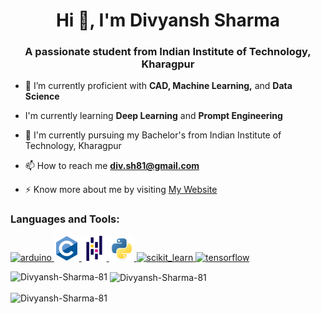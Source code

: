 

<!--
**lord-TACO-81/lord-TACO-81** is a ✨ _special_ ✨ repository because its `README.md` (this file) appears on your GitHub profile.

Here are some ideas to get you started:

- 🔭 I’m currently working on ...
- 🌱 I’m currently learning ...
- 👯 I’m looking to collaborate on ...
- 🤔 I’m looking for help with ...
- 💬 Ask me about ...
- 📫 How to reach me: ...
- 😄 Pronouns: ...
- ⚡ Fun fact: ...
-->
<h1 align="center">Hi 👋, I'm Divyansh Sharma</h1>
<h3 align="center">A passionate student from Indian Institute of Technology, Kharagpur</h3>

- 🌱 I’m currently proficient with **CAD, Machine Learning,** and **Data Science**

- I'm currently learning **Deep Learning** and **Prompt Engineering**

- 🔭 I'm currently pursuing my Bachelor's from Indian Institute of Technology, Kharagpur

- 📫 How to reach me **div.sh81@gmail.com**

- ⚡ Know more about me by visiting [My Website](https://divyansh-sharma.super.site/)


<h3 align="left">Languages and Tools:</h3>
<p align="left"> <a href="https://www.arduino.cc/" target="_blank" rel="noreferrer"> <img src="https://cdn.worldvectorlogo.com/logos/arduino-1.svg" alt="arduino" width="40" height="40"/> </a> <a href="https://www.cprogramming.com/" target="_blank" rel="noreferrer"> <img src="https://raw.githubusercontent.com/devicons/devicon/master/icons/c/c-original.svg" alt="c" width="40" height="40"/> </a> <a href="https://pandas.pydata.org/" target="_blank" rel="noreferrer"> <img src="https://raw.githubusercontent.com/devicons/devicon/2ae2a900d2f041da66e950e4d48052658d850630/icons/pandas/pandas-original.svg" alt="pandas" width="40" height="40"/> </a> <a href="https://www.python.org" target="_blank" rel="noreferrer"> <img src="https://raw.githubusercontent.com/devicons/devicon/master/icons/python/python-original.svg" alt="python" width="40" height="40"/> </a> <a href="https://scikit-learn.org/" target="_blank" rel="noreferrer"> <img src="https://upload.wikimedia.org/wikipedia/commons/0/05/Scikit_learn_logo_small.svg" alt="scikit_learn" width="40" height="40"/> </a> <a href="https://www.tensorflow.org" target="_blank" rel="noreferrer"> <img src="https://www.vectorlogo.zone/logos/tensorflow/tensorflow-icon.svg" alt="tensorflow" width="40" height="40"/> </a> </p>

<p><img align="left" src="https://github-readme-stats.vercel.app/api/top-langs?username=Divyansh-Sharma-81&show_icons=true&locale=en&layout=compact" alt="Divyansh-Sharma-81" /></p>

<p>&nbsp;<img align="center" src="https://github-readme-stats.vercel.app/api?username=Divyansh-Sharma-81&show_icons=true&locale=en" alt="Divyansh-Sharma-81" /></p>

<p><img align="center" src="https://github-readme-streak-stats.herokuapp.com/?user=Divyansh-Sharma-81&" alt="Divyansh-Sharma-81" /></p>

